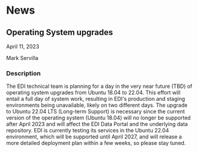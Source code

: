 # News

## Operating System upgrades

April 11, 2023

Mark Servilla

### Description

The EDI technical team is planning for a day in the very near future (TBD) of operating system upgrades from Ubuntu
18.04 to 22.04. This effort will entail a full day of system work, resulting in EDI's production and staging
environments being unavailable, likely on two different days. The upgrade to Ubuntu 22.04 LTS (Long-term Support) is
necessary since the current version of the operating system (Ubuntu 18.04) will no longer be supported after April 2023
and will affect the EDI Data Portal and the underlying data repository. EDI is currently testing its services in the
Ubuntu 22.04 environment, which will be supported until April 2027, and will release a more detailed deployment plan
within a few weeks, so please stay tuned.

<!-- News -->